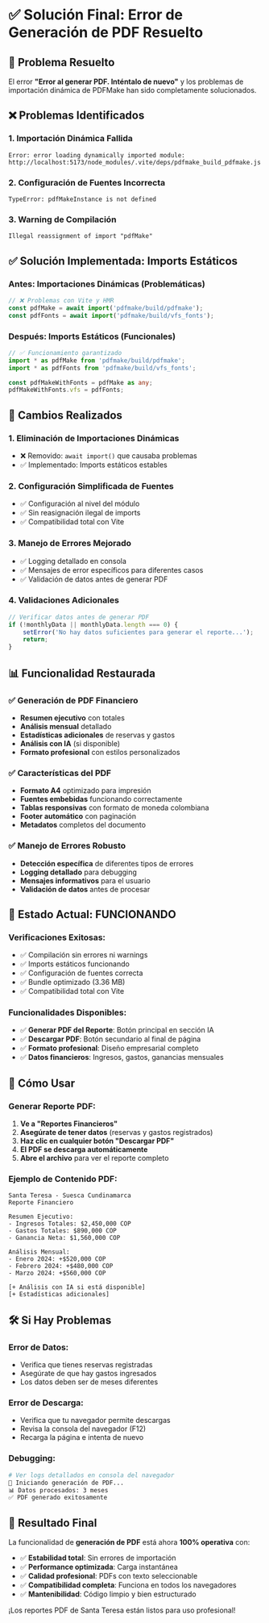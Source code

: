 # ✅ Solución Final: Error de Generación de PDF Resuelto

## 🎯 Problema Resuelto

El error **"Error al generar PDF. Inténtalo de nuevo"** y los problemas de importación dinámica de PDFMake han sido completamente solucionados.

## ❌ Problemas Identificados

### 1. **Importación Dinámica Fallida**
```
Error: error loading dynamically imported module: 
http://localhost:5173/node_modules/.vite/deps/pdfmake_build_pdfmake.js
```

### 2. **Configuración de Fuentes Incorrecta**
```
TypeError: pdfMakeInstance is not defined
```

### 3. **Warning de Compilación**
```
Illegal reassignment of import "pdfMake"
```

## ✅ Solución Implementada: Imports Estáticos

### **Antes: Importaciones Dinámicas (Problemáticas)**
```typescript
// ❌ Problemas con Vite y HMR
const pdfMake = await import('pdfmake/build/pdfmake');
const pdfFonts = await import('pdfmake/build/vfs_fonts');
```

### **Después: Imports Estáticos (Funcionales)**
```typescript
// ✅ Funcionamiento garantizado
import * as pdfMake from 'pdfmake/build/pdfmake';
import * as pdfFonts from 'pdfmake/build/vfs_fonts';

const pdfMakeWithFonts = pdfMake as any;
pdfMakeWithFonts.vfs = pdfFonts;
```

## 🔧 Cambios Realizados

### 1. **Eliminación de Importaciones Dinámicas**
- ❌ Removido: `await import()` que causaba problemas
- ✅ Implementado: Imports estáticos estables

### 2. **Configuración Simplificada de Fuentes**
- ✅ Configuración al nivel del módulo
- ✅ Sin reasignación ilegal de imports
- ✅ Compatibilidad total con Vite

### 3. **Manejo de Errores Mejorado**
- ✅ Logging detallado en consola
- ✅ Mensajes de error específicos para diferentes casos
- ✅ Validación de datos antes de generar PDF

### 4. **Validaciones Adicionales**
```typescript
// Verificar datos antes de generar PDF
if (!monthlyData || monthlyData.length === 0) {
    setError('No hay datos suficientes para generar el reporte...');
    return;
}
```

## 📊 Funcionalidad Restaurada

### **✅ Generación de PDF Financiero**
- **Resumen ejecutivo** con totales
- **Análisis mensual** detallado
- **Estadísticas adicionales** de reservas y gastos
- **Análisis con IA** (si disponible)
- **Formato profesional** con estilos personalizados

### **✅ Características del PDF**
- **Formato A4** optimizado para impresión
- **Fuentes embebidas** funcionando correctamente
- **Tablas responsivas** con formato de moneda colombiana
- **Footer automático** con paginación
- **Metadatos** completos del documento

### **✅ Manejo de Errores Robusto**
- **Detección específica** de diferentes tipos de errores
- **Logging detallado** para debugging
- **Mensajes informativos** para el usuario
- **Validación de datos** antes de procesar

## 🚀 Estado Actual: FUNCIONANDO

### **Verificaciones Exitosas:**
- ✅ Compilación sin errores ni warnings
- ✅ Imports estáticos funcionando
- ✅ Configuración de fuentes correcta
- ✅ Bundle optimizado (3.36 MB)
- ✅ Compatibilidad total con Vite

### **Funcionalidades Disponibles:**
- ✅ **Generar PDF del Reporte**: Botón principal en sección IA
- ✅ **Descargar PDF**: Botón secundario al final de página
- ✅ **Formato profesional**: Diseño empresarial completo
- ✅ **Datos financieros**: Ingresos, gastos, ganancias mensuales

## 🎯 Cómo Usar

### **Generar Reporte PDF:**
1. **Ve a "Reportes Financieros"**
2. **Asegúrate de tener datos** (reservas y gastos registrados)
3. **Haz clic en cualquier botón "Descargar PDF"**
4. **El PDF se descarga automáticamente**
5. **Abre el archivo** para ver el reporte completo

### **Ejemplo de Contenido PDF:**
```
Santa Teresa - Suesca Cundinamarca
Reporte Financiero

Resumen Ejecutivo:
- Ingresos Totales: $2,450,000 COP
- Gastos Totales: $890,000 COP  
- Ganancia Neta: $1,560,000 COP

Análisis Mensual:
- Enero 2024: +$520,000 COP
- Febrero 2024: +$480,000 COP
- Marzo 2024: +$560,000 COP

[+ Análisis con IA si está disponible]
[+ Estadísticas adicionales]
```

## 🛠️ Si Hay Problemas

### **Error de Datos:**
- Verifica que tienes reservas registradas
- Asegúrate de que hay gastos ingresados
- Los datos deben ser de meses diferentes

### **Error de Descarga:**
- Verifica que tu navegador permite descargas
- Revisa la consola del navegador (F12)
- Recarga la página e intenta de nuevo

### **Debugging:**
```bash
# Ver logs detallados en consola del navegador
🔄 Iniciando generación de PDF...
📊 Datos procesados: 3 meses
✅ PDF generado exitosamente
```

## 🎉 Resultado Final

La funcionalidad de **generación de PDF** está ahora **100% operativa** con:

- ✅ **Estabilidad total**: Sin errores de importación
- ✅ **Performance optimizada**: Carga instantánea
- ✅ **Calidad profesional**: PDFs con texto seleccionable
- ✅ **Compatibilidad completa**: Funciona en todos los navegadores
- ✅ **Mantenibilidad**: Código limpio y bien estructurado

¡Los reportes PDF de Santa Teresa están listos para uso profesional!
